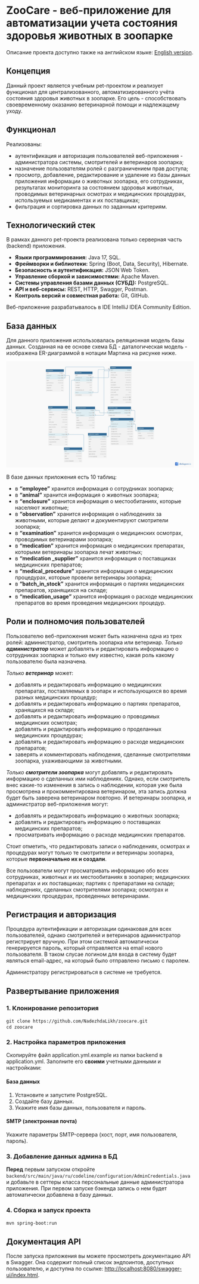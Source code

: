# ZooCare - веб-приложение для автоматизации учета состояния здоровья животных в зоопарке
Описание проекта доступно также на английском языке: [English version](README.md).
## Концепция
Данный проект является учебным pet-проектом и реализует функционал для централизованного, автоматизированного учёта состояния здоровья животных в зоопарке. Его цель - способствовать своевременному оказанию ветеринарной помощи и надлежащему уходу.

## Функционал
Реализованы:
+ аутентификация и авторизация пользователей веб-приложения - администратора системы, смотрителей и ветеринаров зоопарка;
+ назначение пользователям ролей с разграничением прав доступа;
+ просмотр, добавление, редактирование и удаление из базы данных приложения информации о животных зоопарка, его сотрудниках, результатах мониторинга за состоянием здоровья животных, проводимых ветеринарных осмотрах и медицинских процедурах, используемых медикаментах и их поставщиках;
+ фильтрация и сортировка данных по заданным критериям.

## Технологический стек
В рамках данного pet-проекта реализована только серверная часть (backend) приложения.
+ **Языки программирования:** Java 17, SQL.
+ **Фреймворки и библиотеки:** Spring (Boot, Data, Security), Hibernate.
+ **Безопасность и аутентификация:** JSON Web Token.
+ **Управление сборкой и зависимостями:** Apache Maven.
+ **Системы управления базами данных (СУБД):** PostgreSQL.
+ **API и веб-сервисы:** REST, HTTP, Swagger, Postman.
+ **Контроль версий и совместная работа:** Git, GitHub.

Веб-приложение разрабатывалось в IDE IntelliJ IDEA Community Edition.

## База данных
Для данного приложения использовалась реляционная модель базы данных. Созданная на ее основе схема БД - даталогическая модель - изображена ER-диаграммой в нотации Мартина на рисунке ниже.

![ER-диаграмма](https://github.com/NadezhdaLikh/zoocare/blob/master/ER-model-martin.jpg)

В базе данных приложения есть 10 таблиц:
+ в **“employee”** хранится информация о сотрудниках зоопарка; 
+ в **“animal”** хранится информация о животных зоопарка; 
+ в **“enclosure”** хранится информация о местообитаниях, которые населяют животные; 
+ в **“observation”** хранится информация о наблюдениях за животными, которые делают и документируют смотрители зоопарка; 
+ в **“examination”** хранится информация о медицинских осмотрах, проводимых ветеринарами зоопарка; 
+ в **“medication”** хранится информация о медицинских препаратах, которыми ветеринары зоопарка лечат животных; 
+ в **“medication _supplier”** хранится информация о поставщиках медицинских препаратов; 
+ в **“medical_procedure”** хранится информация о медицинских процедурах, которые провели ветеринары зоопарка; 
+ в **“batch_in_stock”** хранится информация о партиях медицинских препаратов, хранящихся на складе; 
+ в **“medication_usage”** хранится информация о расходе медицинских препаратов во время проведения медицинских процедур.

## Роли и полномочия пользователей
Пользователю веб-приложения может быть назначена одна из трех ролей: администратор, смотритель зоопарка или ветеринар. 
_Только **администратор**_ может добавлять и редактировать информацию о сотрудниках зоопарка и только ему известно, какая роль какому пользователю была назначена. 

_Только **ветеринар**_ может: 
+ добавлять и редактировать информацию о медицинских препаратах, поставляемых в зоопарк и использующихся во время разных медицинских процедур;
+ добавлять и редактировать информацию о партиях препаратов, хранящихся на складе;
+ добавлять и редактировать информацию о проводимых медицинских осмотрах;
+ добавлять и редактировать информацию о проделанных медицинских процедурах;
+ добавлять и редактировать информацию о расходе медицинских препаратов;
+ заверять и комментировать наблюдения, сделанные смотрителями зоопарка, ухаживающими за животными.

_Только **смотрители зоопарка**_ могут добавлять и редактировать информацию о сделанных ими наблюдениях. Однако, если смотритель внес какие-то изменения в запись о наблюдении, которая уже была просмотрена и прокомментирована ветеринаром, эта запись должна будет быть заверена ветеринаром повторно.
И ветеринары зоопарка, и администратор веб-приложения могут: 
+ добавлять и редактировать информацию о животных зоопарка; 
+ добавлять и редактировать информацию о поставщиках медицинских препаратов; 
+ просматривать информацию о расходе медицинских препаратов.
  
Стоит отметить, что редактировать записи о наблюдениях, осмотрах и процедурах могут только те смотрители и ветеринары зоопарка, которые **первоначально их и создали**.

Все пользователи могут просматривать информацию обо всех сотрудниках, животных и их местообитаниях в зоопарке; медицинских препаратах и их поставщиках; партиях с препаратами на складе; наблюдениях, сделанных смотрителями зоопарка; осмотрах и медицинских процедурах, проведенных ветеринарами.

## Регистрация и авторизация
Процедура аутентификации и авторизации одинаковая для всех пользователей, однако смотрителей и ветеринаров администратор регистрирует вручную. При этом системой автоматически генерируется пароль, который отправляется на email нового пользователя. В таком слусае логином для входа в систему будет являться email-адрес, на который было отправлено письмо с паролем.

Администратору регистрироваться в системе не требуется.

## Развертывание приложения
### 1. Клонирование репозитория
```
git clone https://github.com/NadezhdaLikh/zoocare.git
cd zoocare
```

### 2. Настройка параметров приложения
Скопируйте файл application.yml.example из папки backend в application.yml. Заполните его **своими** учетными данными и настройками:

#### База данных
1. Установите и запустите PostgreSQL.
2. Создайте базу данных.
3. Укажите имя базы данных, пользователя и пароль.
#### SMTP (электронная почта)
Укажите параметры SMTP-сервера (хост, порт, имя пользователя, пароль).

### 3. Добавление данных админа в БД
**Перед** первым запуском откройте `backend/src/main/java/ru/codeline/configuration/AdminCredentials.java` и добавьте в сеттеры класса персональные данные администратора приложения. При первом запуске бэкенда запись о нем будет автоматически добавлена в базу данных.

### 4. Сборка и запуск проекта
```
mvn spring-boot:run
```

## Документация API
После запуска приложения вы можете просмотреть документацию API в Swagger. Она содержит полный список эндпоинтов, доступных пользователю, и доступна по ссылке: [http://localhost:8080/swagger-ui/index.html](http://localhost:8080/swagger-ui/index.html).
